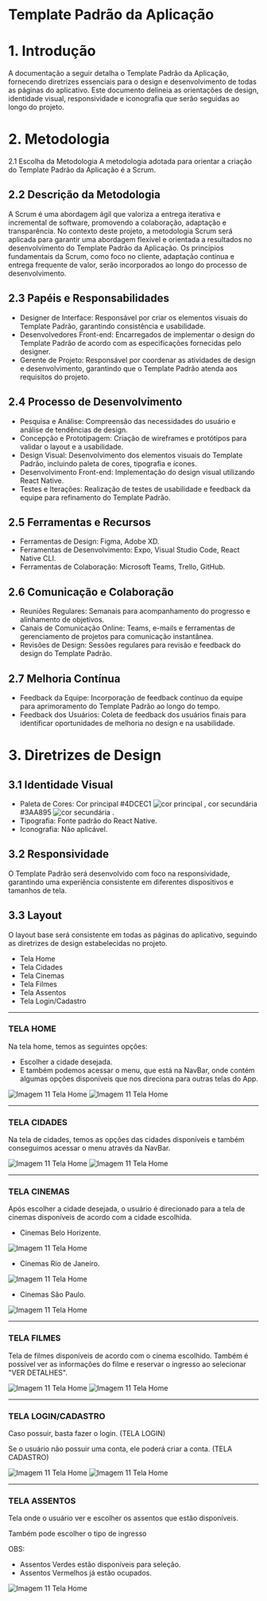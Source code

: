 # Template Padrão da Aplicação

# 1. Introdução
A documentação a seguir detalha o Template Padrão da Aplicação, fornecendo diretrizes essenciais para o design e desenvolvimento de todas as páginas do aplicativo. Este documento delineia as orientações de design, identidade visual, responsividade e iconografia que serão seguidas ao longo do projeto.

# 2. Metodologia
2.1 Escolha da Metodologia
A metodologia adotada para orientar a criação do Template Padrão da Aplicação é a Scrum.

## 2.2 Descrição da Metodologia
A Scrum é uma abordagem ágil que valoriza a entrega iterativa e incremental de software, promovendo a colaboração, adaptação e transparência. No contexto deste projeto, a metodologia Scrum será aplicada para garantir uma abordagem flexível e orientada a resultados no desenvolvimento do Template Padrão da Aplicação. Os princípios fundamentais da Scrum, como foco no cliente, adaptação contínua e entrega frequente de valor, serão incorporados ao longo do processo de desenvolvimento.

## 2.3 Papéis e Responsabilidades
- Designer de Interface: Responsável por criar os elementos visuais do Template Padrão, garantindo consistência e usabilidade.
- Desenvolvedores Front-end: Encarregados de implementar o design do Template Padrão de acordo com as especificações fornecidas pelo designer.
- Gerente de Projeto: Responsável por coordenar as atividades de design e desenvolvimento, garantindo que o Template Padrão atenda aos requisitos do projeto.
## 2.4 Processo de Desenvolvimento
- Pesquisa e Análise: Compreensão das necessidades do usuário e análise de tendências de design.
- Concepção e Prototipagem: Criação de wireframes e protótipos para validar o layout e a usabilidade.
- Design Visual: Desenvolvimento dos elementos visuais do Template Padrão, incluindo paleta de cores, tipografia e ícones.
- Desenvolvimento Front-end: Implementação do design visual utilizando React Native.
- Testes e Iterações: Realização de testes de usabilidade e feedback da equipe para refinamento do Template Padrão.
## 2.5 Ferramentas e Recursos
- Ferramentas de Design: Figma, Adobe XD.
- Ferramentas de Desenvolvimento: Expo, Visual Studio Code, React Native CLI.
- Ferramentas de Colaboração: Microsoft Teams, Trello, GitHub.
## 2.6 Comunicação e Colaboração
- Reuniões Regulares: Semanais para acompanhamento do progresso e alinhamento de objetivos.
- Canais de Comunicação Online: Teams, e-mails e ferramentas de gerenciamento de projetos para comunicação instantânea.
- Revisões de Design: Sessões regulares para revisão e feedback do design do Template Padrão.
## 2.7 Melhoria Contínua
- Feedback da Equipe: Incorporação de feedback contínuo da equipe para aprimoramento do Template Padrão ao longo do tempo.
- Feedback dos Usuários: Coleta de feedback dos usuários finais para identificar oportunidades de melhoria no design e na usabilidade.
# 3. Diretrizes de Design
## 3.1 Identidade Visual
- Paleta de Cores: Cor principal #4DCEC1 ![cor principal](https://github.com/ICEI-PUC-Minas-PMV-ADS/pmv-ads-2024-1-e3-proj-mov-t1-cine-br/assets/129304075/37f0cb12-1ff1-4ece-af91-38aed284378b)
, cor secundária #3AA895 ![cor secundária](https://github.com/ICEI-PUC-Minas-PMV-ADS/pmv-ads-2024-1-e3-proj-mov-t1-cine-br/assets/129304075/f1aaaee0-ae9f-4e1c-8682-b688da238b7c)
.
- Tipografia: Fonte padrão do React Native.
- Iconografia: Não aplicável.
## 3.2 Responsividade
O Template Padrão será desenvolvido com foco na responsividade, garantindo uma experiência consistente em diferentes dispositivos e tamanhos de tela.

## 3.3 Layout
O layout base será consistente em todas as páginas do aplicativo, seguindo as diretrizes de design estabelecidas no projeto.
- Tela Home
- Tela Cidades
- Tela Cinemas
- Tela Filmes
- Tela Assentos
- Tela Login/Cadastro
---

<h3>TELA HOME</h3>

Na tela home, temos as seguintes opções: 
- Escolher a cidade desejada.
- E também podemos acessar o menu, que está na NavBar, onde contém algumas opções disponíveis que nos direciona para outras telas do App.

![Imagem 11 Tela Home](img/tela-home-cidade.png)
![Imagem 11 Tela Home](img/opcoes-home.png)

---
<h3>TELA CIDADES</h3>

Na tela de cidades, temos as opções das cidades disponíveis e também conseguimos acessar o menu através da NavBar.

![Imagem 11 Tela Home](img/tela-home-opcoes-cidades.png)
![Imagem 11 Tela Home](img/opcoes-home.png)

---

<h3>TELA CINEMAS</h3>

Após escolher a cidade desejada, o usuário é direcionado para a tela de cinemas disponíveis de acordo com a cidade escolhida.

- Cinemas Belo Horizente.
  
![Imagem 11 Tela Home](img/tela-cinemas-2.png)

- Cinemas Rio de Janeiro.
  
![Imagem 11 Tela Home](img/tela-cinemas-3.png)

- Cinemas São Paulo.
  
![Imagem 11 Tela Home](img/tela-cinemas-4.png)

---

<h3>TELA FILMES</h3>

Tela de filmes disponíveis de acordo com o cinema escolhido. Também é possível ver as informações do filme e reservar o ingresso ao selecionar "VER DETALHES".

![Imagem 11 Tela Home](img/tela-filme-atualizada.png)
![Imagem 11 Tela Home](img/tela-filme-selecionado.png)

---

<h3>TELA LOGIN/CADASTRO</h3>

Caso possuir, basta fazer o login. (TELA LOGIN)

Se o usuário não possuir uma conta, ele poderá criar a conta. (TELA CADASTRO) 

![Imagem 11 Tela Home](img/tela-login2.png)
![Imagem 11 Tela Home](img/tela-cadastro-3.png)

---
<h3>TELA ASSENTOS</h3>

Tela onde o usuário ver e escolher os assentos que estão disponíveis.

Também pode escolher o tipo de ingresso

OBS:
- Assentos Verdes estão disponíveis para seleção.
- Assentos Vermelhos já estão ocupados.

![Imagem 11 Tela Home](img/tela-assentos.png)

